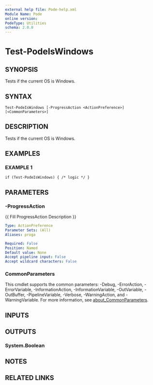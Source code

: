 ```yaml
---
external help file: Pode-help.xml
Module Name: Pode
online version:
PodeType: Utilities
schema: 2.0.0
---
```


# Test-PodeIsWindows

## SYNOPSIS
Tests if the current OS is Windows.

## SYNTAX

```
Test-PodeIsWindows [-ProgressAction <ActionPreference>] [<CommonParameters>]
```

## DESCRIPTION
Tests if the current OS is Windows.

## EXAMPLES

### EXAMPLE 1
```
if (Test-PodeIsWindows) { /* logic */ }
```

## PARAMETERS

### -ProgressAction
{{ Fill ProgressAction Description }}

```yaml
Type: ActionPreference
Parameter Sets: (All)
Aliases: proga

Required: False
Position: Named
Default value: None
Accept pipeline input: False
Accept wildcard characters: False
```

### CommonParameters
This cmdlet supports the common parameters: -Debug, -ErrorAction, -ErrorVariable, -InformationAction, -InformationVariable, -OutVariable, -OutBuffer, -PipelineVariable, -Verbose, -WarningAction, and -WarningVariable. For more information, see [about_CommonParameters](http://go.microsoft.com/fwlink/?LinkID=113216).

## INPUTS

## OUTPUTS

### System.Boolean
## NOTES

## RELATED LINKS
